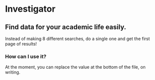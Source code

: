# Investigator
## Find data for your academic life easily.


Instead of making 8 different searches, do a single one and get the first page of results!




### How can I use it?
At the moment, you can replace the value at the bottom of the file, on writing.
